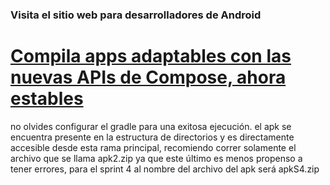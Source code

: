 ### Visita el sitio web para desarrolladores de Android
# [Compila apps adaptables con las nuevas APIs de Compose, ahora estables](https://developer.android.com/?hl=es-419#:~:text=Discover%20the%20latest%20app%20development%20tools,)
no olvides configurar el gradle para una exitosa ejecución.
el apk se encuentra presente en la estructura de directorios y es directamente accesible desde esta rama principal, recomiendo correr solamente el archivo que se llama apk2.zip ya que este último es menos propenso a tener errores, para el sprint 4 al nombre del archivo del apk será apkS4.zip

